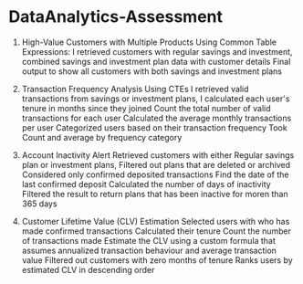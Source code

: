 # DataAnalytics-Assessment

1. High-Value Customers with Multiple Products
Using Common Table Expressions: I retrieved customers with regular savings and investment,
combined savings and investment plan data with customer details
Final output to show all customers with both savings and investment plans


2. Transaction Frequency Analysis
Using CTEs I retrieved valid transactions from savings or investment plans,
I calculated each user's tenure in months since they joined
Count the total number of valid transactions for each user
Calculated the average monthly transactions per user
Categorized users based on their transaction frequency
Took Count and average by frequency category


3. Account Inactivity Alert
Retrieved customers with either Regular savings plan or investment plans,
Filtered out plans that are deleted or archived
Considered only confirmed deposited transactions
Find the date of the last confirmed deposit
Calculated the number of days of inactivity
Filtered the result to return plans that has been inactive for moren than 365 days


4. Customer Lifetime Value (CLV) Estimation
Selected users with who has made confirmed transactions
Calculated their tenure
Count the number of transactions made
Estimate the CLV using a custom formula that assumes annualized transaction behaviour and average transaction value
Filtered out customers with zero months of tenure
Ranks users by estimated CLV in descending order

